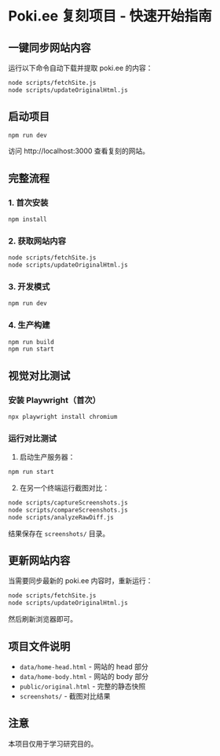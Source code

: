 # Poki.ee 复刻项目 - 快速开始指南

## 一键同步网站内容

运行以下命令自动下载并提取 poki.ee 的内容：

```bash
node scripts/fetchSite.js
node scripts/updateOriginalHtml.js
```

## 启动项目

```bash
npm run dev
```

访问 http://localhost:3000 查看复刻的网站。

## 完整流程

### 1. 首次安装
```bash
npm install
```

### 2. 获取网站内容
```bash
node scripts/fetchSite.js
node scripts/updateOriginalHtml.js
```

### 3. 开发模式
```bash
npm run dev
```

### 4. 生产构建
```bash
npm run build
npm run start
```

## 视觉对比测试

### 安装 Playwright（首次）
```bash
npx playwright install chromium
```

### 运行对比测试

1. 启动生产服务器：
```bash
npm run start
```

2. 在另一个终端运行截图对比：
```bash
node scripts/captureScreenshots.js
node scripts/compareScreenshots.js
node scripts/analyzeRawDiff.js
```

结果保存在 `screenshots/` 目录。

## 更新网站内容

当需要同步最新的 poki.ee 内容时，重新运行：

```bash
node scripts/fetchSite.js
node scripts/updateOriginalHtml.js
```

然后刷新浏览器即可。

## 项目文件说明

- `data/home-head.html` - 网站的 head 部分
- `data/home-body.html` - 网站的 body 部分
- `public/original.html` - 完整的静态快照
- `screenshots/` - 截图对比结果

## 注意

本项目仅用于学习研究目的。
